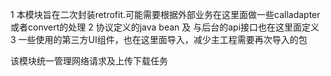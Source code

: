 1 本模块旨在二次封装retrofit.可能需要根据外部业务在这里面做一些calladapter或者convert的处理
2 协议定义的java bean 及 与后台的api接口也在这里面定义
3 一些使用的第三方UI组件，也在这里面导入，减少主工程需要再次导入的包

该模块统一管理网络请求及上传下载任务
